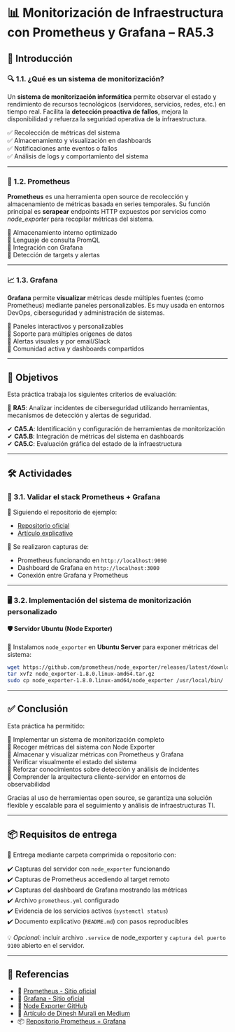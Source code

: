 # 📊 Monitorización de Infraestructura con Prometheus y Grafana – RA5.3

## 📌 Introducción

### 🔍 1.1. ¿Qué es un sistema de monitorización?

Un **sistema de monitorización informática** permite observar el estado y rendimiento de recursos tecnológicos (servidores, servicios, redes, etc.) en tiempo real. Facilita la **detección proactiva de fallos**, mejora la disponibilidad y refuerza la seguridad operativa de la infraestructura.

✅ Recolección de métricas del sistema  
✅ Almacenamiento y visualización en dashboards  
✅ Notificaciones ante eventos o fallos  
✅ Análisis de logs y comportamiento del sistema  

---

### 🧠 1.2. Prometheus

**Prometheus** es una herramienta open source de recolección y almacenamiento de métricas basada en series temporales. Su función principal es **scrapear** endpoints HTTP expuestos por servicios como *node_exporter* para recopilar métricas del sistema.

🔹 Almacenamiento interno optimizado  
🔹 Lenguaje de consulta PromQL  
🔹 Integración con Grafana  
🔹 Detección de targets y alertas  

---

### 📈 1.3. Grafana

**Grafana** permite **visualizar** métricas desde múltiples fuentes (como Prometheus) mediante paneles personalizables. Es muy usada en entornos DevOps, ciberseguridad y administración de sistemas.

🔹 Paneles interactivos y personalizables  
🔹 Soporte para múltiples orígenes de datos  
🔹 Alertas visuales y por email/Slack  
🔹 Comunidad activa y dashboards compartidos  

---

## 🎯 Objetivos

Esta práctica trabaja los siguientes criterios de evaluación:

📌 **RA5**: Analizar incidentes de ciberseguridad utilizando herramientas, mecanismos de detección y alertas de seguridad.

✔ **CA5.A**: Identificación y configuración de herramientas de monitorización  
✔ **CA5.B**: Integración de métricas del sistema en dashboards  
✔ **CA5.C**: Evaluación gráfica del estado de la infraestructura

---

## 🛠️ Actividades

### 🔧 3.1. Validar el stack Prometheus + Grafana

📄 Siguiendo el repositorio de ejemplo:

- [Repositorio oficial](https://github.com/dinesh24murali/example_repo/tree/main/prometheus_grafana_example)
- [Artículo explicativo](https://medium.com/@dineshmurali/introduction-to-monitoring-with-prometheus-grafana-ea338d93b2d9)

📸 Se realizaron capturas de:

- Prometheus funcionando en `http://localhost:9090`
- Dashboard de Grafana en `http://localhost:3000`
- Conexión entre Grafana y Prometheus

---

### 🖥️ 3.2. Implementación del sistema de monitorización personalizado

#### 🛡️ Servidor Ubuntu (Node Exporter)

📄 Instalamos `node_exporter` en **Ubuntu Server** para exponer métricas del sistema:

```bash
wget https://github.com/prometheus/node_exporter/releases/latest/download/node_exporter-1.8.0.linux-amd64.tar.gz
tar xvfz node_exporter-1.8.0.linux-amd64.tar.gz
sudo cp node_exporter-1.8.0.linux-amd64/node_exporter /usr/local/bin/
```

---

## ✅ Conclusión

Esta práctica ha permitido:

🔹 Implementar un sistema de monitorización completo  
🔹 Recoger métricas del sistema con Node Exporter  
🔹 Almacenar y visualizar métricas con Prometheus y Grafana  
🔹 Verificar visualmente el estado del sistema  
🔹 Reforzar conocimientos sobre detección y análisis de incidentes  
🔹 Comprender la arquitectura cliente-servidor en entornos de observabilidad

Gracias al uso de herramientas open source, se garantiza una solución flexible y escalable para el seguimiento y análisis de infraestructuras TI.

---

## 📦 Requisitos de entrega

📂 Entrega mediante carpeta comprimida o repositorio con:

✔️ Capturas del servidor con `node_exporter` funcionando  
✔️ Capturas de Prometheus accediendo al target remoto  
✔️ Capturas del dashboard de Grafana mostrando las métricas  
✔️ Archivo `prometheus.yml` configurado  
✔️ Evidencia de los servicios activos (`systemctl status`)  
✔️ Documento explicativo (`README.md`) con pasos reproducibles  

💡 *Opcional:* incluir archivo `.service` de node_exporter y `captura del puerto 9100` abierto en el servidor.

---

## 📖 Referencias

- 📘 [Prometheus - Sitio oficial](https://prometheus.io/)  
- 📘 [Grafana - Sitio oficial](https://grafana.com/)  
- 📘 [Node Exporter GitHub](https://github.com/prometheus/node_exporter)  
- 📰 [Artículo de Dinesh Murali en Medium](https://medium.com/@dineshmurali/introduction-to-monitoring-with-prometheus-grafana-ea338d93b2d9)  
- 📦 [Repositorio Prometheus + Grafana](https://github.com/dinesh24murali/example_repo/tree/main/prometheus_grafana_example)
